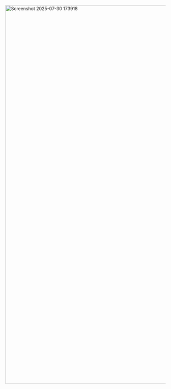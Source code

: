 <img width="1919" height="1193" alt="Screenshot 2025-07-30 173918" src="https://github.com/user-attachments/assets/100092df-11b8-423e-a47f-60e9418a58e2" />
